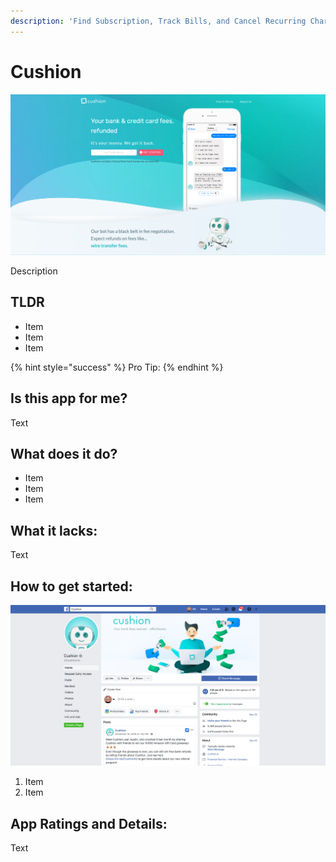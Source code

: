 ```yaml
---
description: 'Find Subscription, Track Bills, and Cancel Recurring Charges'
---
```


# Cushion

![Cushion Website](../.gitbook/assets/cushion-web.png)

Description

## TLDR

* Item
* Item
* Item

{% hint style="success" %}
Pro Tip:
{% endhint %}

## Is this app for me?

Text

## What does it do?

* Item
* Item
* Item

## What it lacks:

Text

## How to get started:

![Cushion App](../.gitbook/assets/cushion-app.png)

1. Item
2. Item

## App Ratings and Details:

Text

